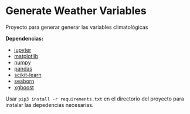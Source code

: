 # Generate Weather Variables

Proyecto para generar generar las variables climatológicas

**Dependencias:**
- [jupyter](https://jupyter.org/)
- [matplotlib](https://matplotlib.org/)
- [numpy](https://numpy.org/)
- [pandas](https://pandas.pydata.org/)
- [scikit-learn](https://scikit-learn.org/stable/)
- [seaborn](https://seaborn.pydata.org/)
- [xgboost](https://xgboost.readthedocs.io/en/stable/)

Usar `pip3 install -r requirements.txt` en el directorio del proyecto para instalar las depedencias necesarias.

